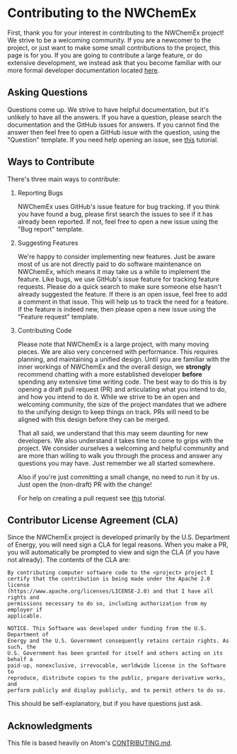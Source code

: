 # Contributing to the NWChemEx

First, thank you for your interest in contributing to the NWChemEx project! We
strive to be a welcoming community. If you are a newcomer to the project, or just
want to make some small contributions to the project, this page is for you. If you are going to
contribute a large feature, or do extensive development, we instead ask that
you become familiar with our more formal developer documentation located
[here](https://nwchemex.github.io/.github/).

## Asking Questions

Questions come up. We strive to have helpful documentation, but it's unlikely
to have all the answers. If you have a question, please search the
documentation and the GitHub issues for answers. If you cannot find the
answer then feel free to open a GitHub issue with the question, using the
"Question" template. If you need help opening an issue, see
[this](https://nwchemex.github.io/.github/resources/github/issue.html)
tutorial.

## Ways to Contribute

There's three main ways to contribute:

1. Reporting Bugs

   NWChemEx uses GitHub's issue feature for bug tracking. If you think you have
   found a bug, please first search the issues to see if it has already been
   reported. If not, feel free to open a new issue using the "Bug report"
   template.

2. Suggesting Features

    We're happy to consider implementing new features. Just be aware most of us
    are not directly paid to do software maintenance on NWChemEx, which means it
    may take us a while to implement the feature. Like bugs, we use GitHub's
    issue feature for tracking feature requests. Please do a quick search to
    make sure someone else hasn't already suggested the feature. If there is an open issue, feel free to
    add a comment in that issue. This will help us to track the need for a feature. If the feature
    is indeed new, then please open a new issue using the "Feature request"
    template.

3. Contributing Code

    Please note that NWChemEx is a large project, with many moving pieces. We
    are also very concerned with performance. This requires planning, and
    maintaining a unified design. Until you are familiar with the inner workings
    of NWChemEx and the overall design, we **strongly** recommend chatting with
    a more established developer **before** spending any extensive time writing
    code. The best way to do this is by opening a draft pull request (PR) and
    articulating what you intend to do, and how you intend to do it. While we
    strive to be an open and welcoming community, the size of the project
    mandates that we adhere to the unifying design to keep things on track. PRs
    will need to be aligned with this design before they can be merged.

    That all said, we understand that this may seem daunting for new developers.
    We also understand it takes time to come to grips with the project. We
    consider ourselves a welcoming and helpful community and are more than
    willing to walk you through the process and answer any questions you may
    have. Just remember we all started somewhere.

    Also if you're just committing a small change, no need to run it by us. Just open the (non-draft) PR with the change!

    For help on creating a pull request see [this](https://nwchemex.github.io/.github/resources/github/pull_request.html) tutorial.

## Contributor License Agreement (CLA)

Since the NWChemEx project is developed primarily by the U.S. Department of
Energy, you will need sign a CLA for legal reasons. When you make a PR, you will
automatically be prompted to view and sign the CLA (if you have  not already).
The contents of the CLA are:

```
By contributing computer software code to the <project> project I
certify that the contribution is being made under the Apache 2.0 license
(https://www.apache.org/licenses/LICENSE-2.0) and that I have all rights and
permissions necessary to do so, including authorization from my employer if
applicable.

NOTICE. This Software was developed under funding from the U.S. Department of
Energy and the U.S. Government consequently retains certain rights. As such, the
U.S. Government has been granted for itself and others acting on its behalf a
paid-up, nonexclusive, irrevocable, worldwide license in the Software to
reproduce, distribute copies to the public, prepare derivative works, and
perform publicly and display publicly, and to permit others to do so.
```

This should be self-explanatory, but if you have questions just ask.


<!---
## Code of Conduct

All interactions with the NWChemEx organization are governed by our
[Code of Conduct](https://github.com/NWChemEx/.github/blob/master/.github/CODE_OF_CONDUCT.md).
--->

## Acknowledgments

This file is based heavily on Atom's
[CONTRIBUTING.md](https://github.com/atom/atom/blob/master/CONTRIBUTING.md).
